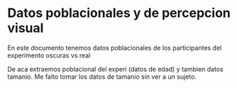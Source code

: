 # Datos poblacionales y de percepcion visual

En este documento tenemos datos poblacionales de los participantes del
experimento oscuras vs real

De aca extraemos poblacional del experi (datos de edad) y tambien datos tamanio.
Me falto tomar los datos de tamanio sin ver a un sujeto.


